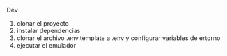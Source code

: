 
Dev
1. clonar el proyecto 
2. instalar dependencias 
3. clonar el archivo .env.template a .env y configurar variables de ertorno
4. ejecutar el emulador